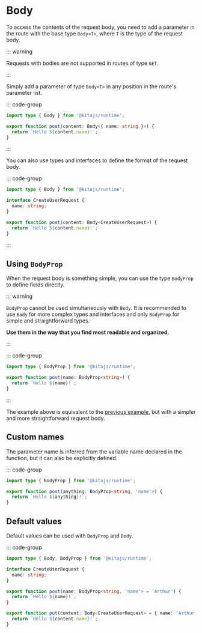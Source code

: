 # Body

To access the contents of the request body, you need to add a parameter in the
route with the base type `Body<T>`, where `T` is the type of the request body.

::: warning

Requests with bodies are not supported in routes of type `GET`.

:::

Simply add a parameter of type `Body<T>` in any position in the route's
parameter list.

::: code-group

```ts {3} [routes/index.ts]
import type { Body } from '@kitajs/runtime';

export function post(content: Body<{ name: string }>) {
  return `Hello ${content.name}!`;
}
```

:::

You can also use types and interfaces to define the format of the request body.

::: code-group

```ts {7} [routes/index.ts]
import type { Body } from '@kitajs/runtime';

interface CreateUserRequest {
  name: string;
}

export function post(content: Body<CreateUserRequest>) {
  return `Hello ${content.name}!`;
}
```

:::

## Using `BodyProp`

When the request body is something simple, you can use the type `BodyProp` to
define fields directly.

::: warning

`BodyProp` cannot be used simultaneously with `Body`. It is recommended to use
`Body` for more complex types and interfaces and only `BodyProp` for simple and
straightforward types.

**Use them in the way that you find most readable and organized.**

:::

::: code-group

```ts {3} [routes/index.ts]
import type { BodyProp } from '@kitajs/runtime';

export function post(name: BodyProp<string>) {
  return `Hello ${name}!`;
}
```

:::

The example above is equivalent to the [previous example](#body), but with a
simpler and more straightforward request body.

## Custom names

The parameter name is inferred from the variable name declared in the function,
but it can also be explicitly defined.

::: code-group

```ts {3} [routes/index.ts]
import type { BodyProp } from '@kitajs/runtime';

export function post(anything: BodyProp<string, 'name'>) {
  return `Hello ${anything}!`;
}
```

## Default values

Default values can be used with `BodyProp` and `Body`.

::: code-group

```ts {7,11} [routes/index.ts]
import type { Body, BodyProp } from '@kitajs/runtime';

interface CreateUserRequest {
  name: string;
}

export function post(name: BodyProp<string, 'name'> = 'Arthur') {
  return `Hello ${name}!`;
}

export function put(content: Body<CreateUserRequest> = { name: 'Arthur' }) {
  return `Hello ${content.name}!`;
}
```
